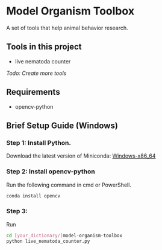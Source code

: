 # Model Organism Toolbox

A set of tools that help animal behavior research.

## Tools in this project

- live nematoda counter

_Todo: Create more tools_

## Requirements

- opencv-python

## Brief Setup Guide (Windows)

### Step 1: Install Python.

Download the latest version of Miniconda: [Windows-x86_64](https://mirrors.tuna.tsinghua.edu.cn/anaconda/miniconda/Miniconda3-latest-Windows-x86_64.exe)

### Step 2: Install opencv-python

Run the following command in cmd or PowerShell.

```bash
conda install opencv
```

### Step 3: 

Run 
```bash
cd [your_dictionary/]model-organism-toolbox
python live_nematoda_counter.py
```
